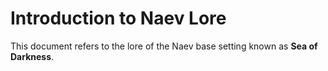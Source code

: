 # Introduction to Naev Lore

This document refers to the lore of the Naev base setting known as **Sea of Darkness**.
